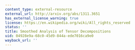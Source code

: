 ```yaml
---
content_type: external-resource
external_url: http://arxiv.org/abs/1311.3651
has_external_license_warning: true
license: https://en.wikipedia.org/wiki/All_rights_reserved
status: ''
title: Smoothed Analysis of Tensor Decompositions
uid: 04928e9a-68c0-45d9-844a-ede7016ca9e0
wayback_url: ''
---
```

